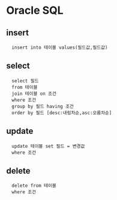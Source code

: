 
# Oracle SQL


## insert 
      insert into 테이블 values(필드값,필드값)
## select 
      select 필드 
      from 테이블 
      join 테이블 on 조건
      where 조건 
      group by 필드 having 조건 
      order by 필드 [desc:내림차순,asc:오름차순]
</hr>

## update 
      update 테이블 set 필드 = 변경값 
      where 조건 
## delete 
      delete from 테이블 
      where 조건
